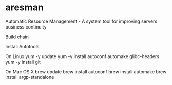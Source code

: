 # aresman
Automatic Resource Management - A system tool for improving servers business continuity


Build chain

Install Autotools

On Linux
yum -y update
yum -y install autoconf automake glibc-headers
yum -y install git

On Mac OS X
brew update
brew install autoconf
brew install automake
brew install argp-standalone